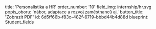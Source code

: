 title: 'Personalistika a HR'
order_number: '10'
field_img: internship/hr.svg
popis_oboru: 'nábor, adaptace a rozvoj zaměstnanců aj.'
button_title: 'Zobrazit PDF'
id: 6d5ff66b-f83c-482f-9719-bbbd44b4d88d
blueprint: Student_fields
